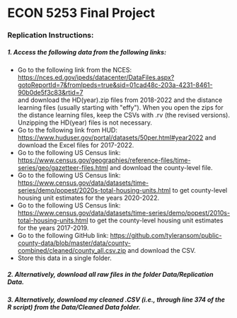 # ECON 5253 Final Project

### Replication Instructions: 

##### 1. Access the following data from the following links: 
- Go to the following link from the NCES: 
https://nces.ed.gov/ipeds/datacenter/DataFiles.aspx?gotoReportId=7&fromIpeds=true&sid=01cad48c-203a-4231-8461-90b0de5f3c83&rtid=7  
and download the HD(year).zip files from 2018-2022 and the distance learning files (usually 
starting with "effy"). When you open the zips for the distance learning files, keep the CSVs 
with .rv (the revised versions). Unzipping the HD(year) files is not necessary. 
- Go to the following link from HUD: 
https://www.huduser.gov/portal/datasets/50per.html#year2022 and download the Excel files for 
2017-2022. 
- Go to the following US Census link: 
https://www.census.gov/geographies/reference-files/time-series/geo/gazetteer-files.html and 
download the county-level file. 
- Go to the following US Census link: 
https://www.census.gov/data/datasets/time-series/demo/popest/2020s-total-housing-units.html 
to get county-level housing unit estimates for the years 2020-2022. 
- Go to the following US Census link: 
https://www.census.gov/data/datasets/time-series/demo/popest/2010s-total-housing-units.html 
to get the county-level housing unit estimates for the years 2017-2019. 
- Go to the following GitHub link: 
https://github.com/tyleransom/public-county-data/blob/master/data/county-combined/cleaned/county_all.csv.zip and download the CSV. 
- Store this data in a single folder. 

##### 2. Alternatively, download all raw files in the folder Data/Replication Data.

##### 3. Alternatively, download my cleaned .CSV (i.e., through line 374 of the R script) from the Data/Cleaned Data folder. 
